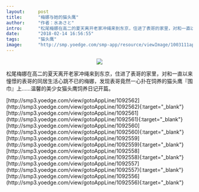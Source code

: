 ```yaml
---
layout:     post
title:      "梅娜与她的猫头鹰"
author:     "作者：水あさと"
intro:      "松尾梅娜在高二的夏天离开老家冲绳来到东京，住进了表哥的家里，对和一直以来憧憬的表哥的同居生活心跳不已的梅娜，发现表哥竟然一心扑在饲养的猫头鹰『围巾』上……温馨的美少女猫头鹰饲养日记开篇。"
date:       "2018-02-14 16:56:55"
tags:       "猫头鹰"
image:      "http://smp.yoedge.com/smp-app/resource/viewImage/1003111appline.png"
---
```

<div style="text-align: center">
<p><img src="http://smp.yoedge.com/smp-app/resource/viewImage/1003111appline.png"/></p>
</div>
<p class="post-meta">
<span>松尾梅娜在高二的夏天离开老家冲绳来到东京，住进了表哥的家里，对和一直以来憧憬的表哥的同居生活心跳不已的梅娜，发现表哥竟然一心扑在饲养的猫头鹰『围巾』上……温馨的美少女猫头鹰饲养日记开篇。</span>
</p>
[http://smp3.yoedge.com/view/gotoAppLine/1092562](http://smp3.yoedge.com/view/gotoAppLine/1092562){:target="_blank"}
[http://smp3.yoedge.com/view/gotoAppLine/1092561](http://smp3.yoedge.com/view/gotoAppLine/1092561){:target="_blank"}
[http://smp3.yoedge.com/view/gotoAppLine/1092560](http://smp3.yoedge.com/view/gotoAppLine/1092560){:target="_blank"}
[http://smp3.yoedge.com/view/gotoAppLine/1092559](http://smp3.yoedge.com/view/gotoAppLine/1092559){:target="_blank"}
[http://smp3.yoedge.com/view/gotoAppLine/1092558](http://smp3.yoedge.com/view/gotoAppLine/1092558){:target="_blank"}
[http://smp3.yoedge.com/view/gotoAppLine/1092557](http://smp3.yoedge.com/view/gotoAppLine/1092557){:target="_blank"}
[http://smp3.yoedge.com/view/gotoAppLine/1092556](http://smp3.yoedge.com/view/gotoAppLine/1092556){:target="_blank"}


